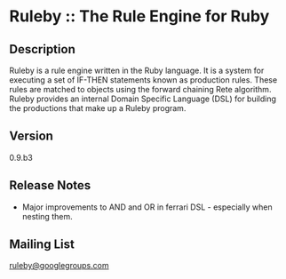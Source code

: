 Ruleby :: The Rule Engine for Ruby
==================================

Description
-----------
Ruleby is a rule engine written in the Ruby language. It is a system for executing a set 
of IF-THEN statements known as production rules. These rules are matched to objects using 
the forward chaining Rete algorithm. Ruleby provides an internal Domain Specific Language 
(DSL) for building the productions that make up a Ruleby program.

Version 
-------
0.9.b3

Release Notes
-------------

  + Major improvements to AND and OR in ferrari DSL - especially when nesting them.

Mailing List
------------
ruleby@googlegroups.com
